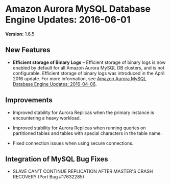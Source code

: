 # Amazon Aurora MySQL Database Engine Updates: 2016\-06\-01<a name="AuroraMySQL.Updates.20160601"></a>

**Version:** 1\.6\.5

## New Features<a name="AuroraMySQL.Updates.20160601.New"></a>

+ **Efficient storage of Binary Logs** – Efficient storage of binary logs is now enabled by default for all Amazon Aurora MySQL DB clusters, and is not configurable\. Efficient storage of binary logs was introduced in the April 2016 update\. For more information, see [Amazon Aurora MySQL Database Engine Updates: 2016\-04\-06](AuroraMySQL.Updates.20160406.md)\.

## Improvements<a name="AuroraMySQL.Updates.20160601.Improvements"></a>

+ Improved stability for Aurora Replicas when the primary instance is encountering a heavy workload\. 

+ Improved stability for Aurora Replicas when running queries on partitioned tables and tables with special characters in the table name\. 

+ Fixed connection issues when using secure connections\.

## Integration of MySQL Bug Fixes<a name="AuroraMySQL.Updates.20160601.BugFixes"></a>

+ SLAVE CAN'T CONTINUE REPLICATION AFTER MASTER'S CRASH RECOVERY \(Port Bug \#17632285\) 